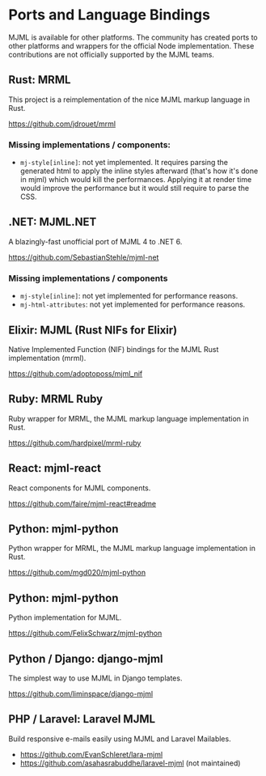 # Ports and Language Bindings

MJML is available for other platforms. The community has created ports to other platforms and wrappers for the official Node implementation. These contributions are not officially supported by the MJML teams.

## Rust: MRML

This project is a reimplementation of the nice MJML markup language in Rust.

https://github.com/jdrouet/mrml

### Missing implementations / components:

- `mj-style[inline]`: not yet implemented. It requires parsing the generated html to apply the inline styles afterward (that's how it's done in mjml) which would kill the performances. Applying it at render time would improve the performance but it would still require to parse the CSS.

## .NET: MJML.NET

A blazingly-fast unofficial port of MJML 4 to .NET 6.

https://github.com/SebastianStehle/mjml-net

### Missing implementations / components

- `mj-style[inline]`: not yet implemented for performance reasons.
- `mj-html-attributes`: not yet implemented for performance reasons.

## Elixir: MJML (Rust NIFs for Elixir)

Native Implemented Function (NIF) bindings for the MJML Rust implementation (mrml).

https://github.com/adoptoposs/mjml_nif

## Ruby: MRML Ruby

Ruby wrapper for MRML, the MJML markup language implementation in Rust.

https://github.com/hardpixel/mrml-ruby

## React: mjml-react

React components for MJML components.

https://github.com/faire/mjml-react#readme

## Python: mjml-python

Python wrapper for MRML, the MJML markup language implementation in Rust.

https://github.com/mgd020/mjml-python

## Python: mjml-python

Python implementation for MJML.

https://github.com/FelixSchwarz/mjml-python

## Python / Django: django-mjml

The simplest way to use MJML in Django templates.

https://github.com/liminspace/django-mjml

## PHP / Laravel: Laravel MJML

Build responsive e-mails easily using MJML and Laravel Mailables.

- https://github.com/EvanSchleret/lara-mjml
- https://github.com/asahasrabuddhe/laravel-mjml (not maintained)
